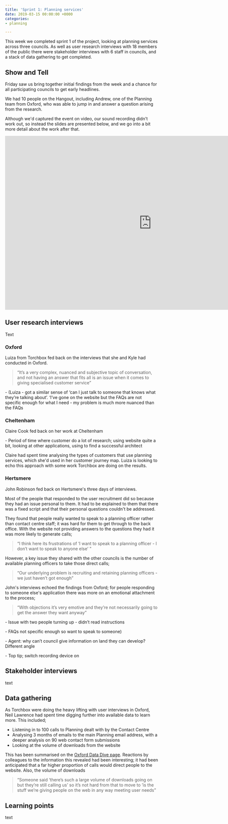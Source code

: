 ```yaml
---
title: 'Sprint 1: Planning services'
date: 2019-03-15 00:00:00 +0000
categories:
- planning

---
```

This week we completed sprint 1 of the project, looking at planning services across three councils. As well as user research interviews with 18 members of the public there were stakeholder interviews with 6 staff in councils, and a stack of data gathering to get completed.

## Show and Tell

Friday saw us bring together initial findings from the week and a chance for all participating councils to get early headlines.

We had 10 people on the Hangout, including Andrew, one of the Planning team from Oxford, who was able to jump in and answer a question arising from the research.

Although we'd captured the event on video, our sound recording didn't work out, so instead the slides are presented below, and we go into a bit more detail about the work after that.

<iframe src="https://docs.google.com/presentation/d/e/2PACX-1vRL60AkTgPt42DSsPPfXepnQca6IR7iircKCS7ixlylSyPr0m_S6GRi94dUAH41u5nNAuIB_vXlN4jO/embed?start=false&loop=false&delayms=5000" frameborder="0" width="960" height="569" allowfullscreen="true" mozallowfullscreen="true" webkitallowfullscreen="true"></iframe>

## User research interviews

Text

### Oxford

Luiza from Torchbox fed back on the interviews that she and Kyle had conducted in Oxford. 

> “It’s a very complex, nuanced and subjective topic of conversation, and not having an answer that fits all is an issue when it comes to giving specialised customer service”

\- (Luiza - got a similar sense of ‘can I just talk to someone that knows what they’re talking about’. ‘I’ve gone on the website but the FAQs are not specific enough for what I need - my problem is much more nuanced than the FAQs

### Cheltenham

Claire Cook fed back on her work at Cheltenham

\- Period of time where customer do a lot of research; using website quite a bit, looking at other applications, using to find a successful architect

Claire had spent time analysing the types of customers that use planning services, which she'd used in her customer journey map. Luiza is looking to echo this approach with some work Torchbox are doing on the results.

### Hertsmere

John Robinson fed back on Hertsmere's three days of interviews.

Most of the people that responded to the user recruitment did so because they had an issue personal to them. It had to be explained to them that there was a fixed script and that their personal questions couldn't be addressed.

They found that people really wanted to speak to a planning officer rather than contact centre staff; it was hard for them to get through to the back office. With the website not providing answers to the questions they had it was more likely to generate calls;

> “I think here its frustrations of ‘I want to speak to a planning officer - I don’t want to speak to anyone else’ "

However, a key issue they shared with the other councils is  the number of available planning officers to take those direct calls;

> “Our underlying problem is recruiting and retaining planning officers - we just haven’t got enough”

John's interviews echoed the findings from Oxford; for people responding to someone else's application there was more on an emotional attachment to the process;

> “With objections it’s very emotive and they’re not necessarily going to get the answer they want anyway”

\- Issue with two people turning up - didn’t read instructions

\- FAQs not specific enough so want to speak to someone)

\- Agent: why can’t council give information on land they can develop? Different angle

\- Top tip; switch recording device on

## Stakeholder interviews

text

## Data gathering

As Torchbox were doing the heavy lifting with user interviews in Oxford, Neil Lawrence had spent time digging further into available data to learn more. This included;

* Listening in to 100 calls to Planning dealt with by the Contact Centre
* Analysing 3 months of emails to the main Planning email address, with a deeper analysis on 90 web contact form submissions
* Looking at the volume of downloads from the website

This has been summarised on the [Oxford Data Dive page](/data-dive-planning-service-oxford-city-council/). Reactions by colleagues to the information this revealed had been interesting; it had been anticipated that a far higher proportion of calls would direct people to the website. Also, the volume of downloads 

> “Someone said ‘there’s such a large volume of downloads going on but they’re still calling us’ so it’s not hard from that to move to ’is the stuff we’re giving people on the web in any way meeting user needs” 

## Learning points

text